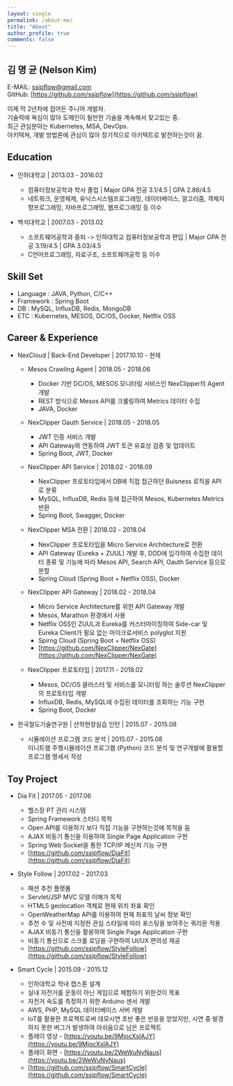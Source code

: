 ```yaml
---
layout: single
permalink: /about-me/
title: "About"
author_profile: true
comments: false
---
```

## 김 명 균 (Nelson Kim)
E-MAIL: [ssipflow@gmail.com](mailto:ssipflow@gmail.com)  
GitHub: [https://github.com/ssipflow](https://github.com/ssipflow)  
    
이제 막 2년차에 접어든 주니어 개발자.  
기술력에 욕심이 많아 도메인이 될만한 기술을 계속해서 찾고있는 중.  
최근 관심분야는 Kubernetes, MSA, DevOps.  
아키텍쳐, 개발 방법론에 관심이 많아 장기적으로 아키텍트로 발전하는것이 꿈.

## Education
* 인하대학교 \| 2013.03 - 2016.02
    * 컴퓨터정보공학과 학사 졸업 \| Major GPA 전공 3.1/4.5 \| GPA 2.86/4.5
    * 네트워크, 운영체제, 유닉스시스템프로그래밍, 데이터베이스, 알고리즘, 객체지향프로그래밍, 자바프로그래밍, 웹프로그래밍 등 이수

* 백석대학교 \| 2007.03 - 2013.02
    * 소프트웨어공학과 중퇴 -> 인하대학교 컴퓨터정보공학과 편입 \| Major GPA 전공 3.19/4.5 \| GPA 3.03/4.5
    * C언어프로그래밍, 자료구조, 소프트웨어공학 등 이수

## Skill Set
* Language : JAVA, Python, C/C++
* Framework : Spring Boot
* DB : MySQL, InfluxDB, Redis, MongoDB
* ETC : Kubernetes, MESOS, DC/OS, Docker, Netflix OSS

## Career & Experience
* NexCloud \| Back-End Developer \| 2017.10.10 - 현재
    * Mesos Crawling Agent \| 2018.05 - 2018.06
        * Docker 기반 DC/OS, MESOS 모니터링 서비스인 NexClipper의 Agent 개발
        * REST 방식으로 Mesos API를 크롤링하여 Metrics 데이터 수집
        * JAVA, Docker

    *  NexClipper Oauth Service \| 2018.05 - 2018.05
        * JWT 인증 서비스 개발
        * API Gateway와 연동하여 JWT 토큰 유효성 검증 및 업데이트
        * Spring Boot, JWT, Docker

    * NexClipper API Service \| 2018.02 - 2018.09
        * NexClipper 프로토타입에서 DB에 직접 접근하던 Buisness 로직을 API로 분류
        * MySQL, InfluxDB, Redis 등에 접근하여 Mesos, Kubernetes Metrics 반환
        * Spring Boot, Swagger, Docker

    * NexClipper MSA 전환 \| 2018.02 - 2018.04
        * NexClipper 프로토타입을  Micro Service Architecture로 전환
        * API Gateway (Eureka + ZUUL) 개발 후, DDD에 입각하여 수집한 데이터 종류 및 기능에 따라 Mesos API, Search API, Oauth Service 등으로 분할
        * Spring Cloud (Spring Boot + Netflix OSS), Docker

    * NexClipper API Gateway \| 2018.02 - 2018.04
        * Micro Service Architecture를 위한 API Gateway 개발
        * Mesos, Marathon 환경에서 사용
        * Netflix OSS인 ZUUL과 Eureka를 커스터마이징하여 Side-car 및 Eureka Client가 필요 없는 마이크로서비스 polyglot 지원
        * Spirng Cloud (Spring Boot + Netflix OSS)
        * [https://github.com/NexClipper/NexGate](https://github.com/NexClipper/NexGate)

    * NexClipper 프로토타입 \| 2017.11 - 2018.02
        * Mesos, DC/OS 클러스터 및 서비스를 모니터링 하는 솔루션 NexClipper의 프로토타입 개발
        * InfluxDB, Redis, MySQL에 수집된 데이터를 조회하는 기능 구현
        * Spring Boot, Docker

* 한국철도기술연구원 \| 산학현장실습 인턴 \| 2015.07 - 2015.08
    * 시뮬레이션 프로그램 코드 분석 \| 2015.07 - 2015.08  
    미니트램 주행시뮬레이션 프로그램 (Python) 코드 분석 및 연구개발에 활용할 프로그램 명세서 작성

## Toy Project
* Dia Fit \| 2017.05 - 2017.06
    * 헬스장 PT 관리 시스템
    * Spring Framework 스터디 목적
    * Open API를 이용하기 보다 직접 기능을 구현하는것에 목적을 둠
    * AJAX 비동기 통신을 이용하여 Single Page Application 구현
    * Spring Web Socket을 통한 TCP/IP 메신저 기능 구현
    * [https://github.com/ssipflow/DiaFit](https://github.com/ssipflow/DiaFit)

* Style Follow \| 2017.02 - 2017.03
    * 패션 추천 플랫폼
    * Servlet/JSP MVC 모델 이해가 목적
    * HTML5 geolocation 객체로 현재 위치 좌표 확인
    * OpenWeatherMap API를 이용하여 현재 좌표의 날씨 정보 확인
    * 추천 수 및 사전에 지정한 관심 스타일에 따라 포스팅을 보여주는 쿼리문 적용
    * AJAX 비동기 통신을 활용하여 Single Page Application 구현
    * 비동기 통신으로 스크롤 로딩을 구현하여 UI/UX 편의성 제공
    * [https://github.com/ssipflow/StyleFollow](https://github.com/ssipflow/StyleFollow)

* Smart Cycle \| 2015.09 - 2015.12
    * 인하대학교 학내 캡스톤 설계
    * 실내 자전거를 운동이 아닌 게임으로 체험하기 위한것이 목표
    * 자전거 속도를 측정하기 위한 Arduino 센서 개발
    * AWS, PHP, MySQL 데이터베이스 서버 개발
    * IoT를 활용한 프로젝트로써 데모시연 초반 좋은 반응을 얻었지만, 시연 중 발경하지 못한 버그가 발생하여 아쉬움으로 남은 프로젝트
    * 플레이 영상 - [https://youtu.be/9MjocXsIAJY](https://youtu.be/9MjocXsIAJY)
    * 플레이 화면 - [https://youtu.be/2WeWuNyNaus](https://youtu.be/2WeWuNyNaus)
    * [https://github.com/ssipflow/SmartCycle](https://github.com/ssipflow/SmartCycle)